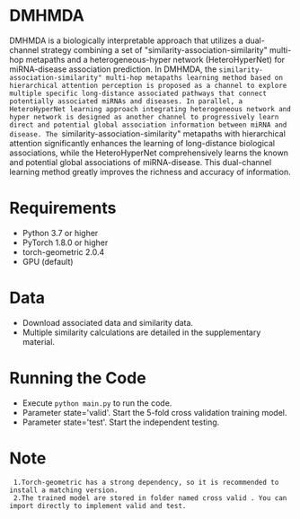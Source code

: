# DMHMDA

DMHMDA is a biologically interpretable approach that utilizes a dual-channel strategy combining a set of "similarity-association-similarity" multi-hop metapaths and a heterogeneous-hyper network (HeteroHyperNet) for miRNA-disease association prediction. In DMHMDA, the ``similarity-association-similarity" multi-hop metapaths learning method based on hierarchical attention perception is proposed as a channel to explore multiple specific long-distance associated pathways that connect potentially associated miRNAs and diseases. In parallel, a HeteroHyperNet learning approach integrating heterogeneous network and hyper network is designed as another channel to progressively learn direct and potential global association information between miRNA and disease. The ``similarity-association-similarity" metapaths with hierarchical attention significantly enhances the learning of long-distance biological associations, while the HeteroHyperNet comprehensively learns the known and potential global associations of miRNA-disease. This dual-channel learning method greatly improves the richness and accuracy of information.






# Requirements
  * Python 3.7 or higher
  * PyTorch 1.8.0 or higher
  * torch-geometric 2.0.4
  * GPU (default)

# Data
  * Download associated data and similarity data.
  * Multiple similarity calculations are detailed in the supplementary material.

# Running  the Code
  * Execute ```python main.py``` to run the code.
  * Parameter state='valid'. Start the 5-fold cross validation training model.
  * Parameter state='test'. Start the independent testing.

# Note
```
 1.Torch-geometric has a strong dependency, so it is recommended to install a matching version.
 2.The trained model are stored in folder named cross valid . You can import directly to implement valid and test.
```
